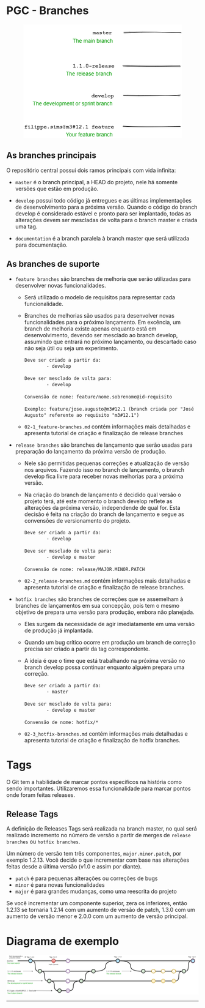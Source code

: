 # PGC - Branches

<div style="text-align:center"><img src="images/branches.png" /></div>

## As branches principais

O repositório central possui dois ramos principais com vida infinita:

- `master` é o branch principal, a HEAD do projeto, nele há somente versões que estão em produção.

- `develop` possui todo código já entregues e as últimas implementações de desenvolvimento para a próxima versão. Quando o código do branch develop é considerado estável e pronto para ser implantado, todas as alterações devem ser mescladas de volta para o branch master e criada uma tag.

- `documentation` é a branch paralela à branch master que será utilizada para documentação.

## As branches de suporte

- `feature branches` são branches de melhoria que serão utilizadas para desenvolver novas funcionalidades.

  - Será utilizado o modelo de requisitos para representar cada funcionalidade.

  - Branches de melhorias são usados para desenvolver novas funcionalidades para o próximo lançamento. Em excência, um branch de melhoria existe apenas enquanto está em desenvolvimento, devendo ser mesclado ao branch develop, assumindo que entrará no próximo lançamento, ou descartado caso não seja útil ou seja um experimento.

        Deve ser criado a partir da:
                - develop

        Deve ser mesclado de volta para:
                - develop

        Convensão de nome: feature/nome.sobrenome@id-requisito
        
        Exemplo: feature/jose.augusto@m3#12.1 (branch criada por "José Augusto" referente ao requisito "m3#12.1")

  - `02-1_feature-branches.md` contém informações mais detalhadas e apresenta tutorial de criação e finalização de release branches

- `release branches` são branches de lançamento que serão usadas para preparação do lançamento da próxima versão de produção. 
  - Nele são permitidas pequenas correções e atualização de versão nos arquivos. Fazendo isso no branch de lançamento, o branch develop fica livre para receber novas melhorias para a próxima versão.
  - Na criação do branch de lançamento é decidido qual versão o projeto terá, até este momento o branch develop reflete as alterações da próxima versão, independende de qual for. Esta decisão é feita na criação do branch de lançamento e segue as convensões de versionamento do projeto.

        Deve ser criado a partir da:
                - develop
        
        Deve ser mesclado de volta para:
                - develop e master
        
        Convensão de nome: release/MAJOR.MINOR.PATCH

  - `02-2_release-branches.md` contém informações mais detalhadas e apresenta tutorial de criação e finalização de release branches.

- `hotfix branches` são branches de correções que se assemelham à branches de lançamentos em sua concepção, pois tem o mesmo objetivo de prepara uma versão para produção, embora não planejada. 
  - Eles surgem da necessidade de agir imediatamente em uma versão de produção já implantada. 
  - Quando um bug crítico ocorre em produção um branch de correção precisa ser criado a partir da tag correspondente.
  - A ideia é que o time que está trabalhando na próxima versão no branch develop possa continuar enquanto alguém prepara uma correção.

        Deve ser criado a partir da:
                - master
        
        Deve ser mesclado de volta para:
                - develop e master
        
        Convensão de nome: hotfix/*

  - `02-3_hotfix-branches.md` contém informações mais detalhadas e apresenta tutorial de criação e finalização de hotfix branches.



# Tags

O Git tem a habilidade de marcar pontos específicos na história como sendo importantes. Utilizaremos essa funcionalidade para marcar pontos onde foram feitas releases.

## Release Tags

A definição de Releases Tags será realizada na branch master, no qual será realizado incremento no número de versão a partir de merges de `release branches` ou `hotfix branches`.

Um número de versão tem três componentes, `major.minor.patch`, por exemplo 1.2.13. Você decide o que incrementar com base nas alterações feitas desde a última versão (v1.0 e assim por diante).

- `patch` é para pequenas alterações ou correções de bugs
- `minor` é para novas funcionalidades
- `major` é para grandes mudanças, como uma reescrita do projeto

Se você incrementar um componente superior, zera os inferiores, então 1.2.13 se tornaria 1.2.14 com um aumento de versão de patch, 1.3.0 com um aumento de versão menor e 2.0.0 com um aumento de versão principal.


# Diagrama de exemplo

![GitHub Logo](/images/branches_comunicacao.png)

---